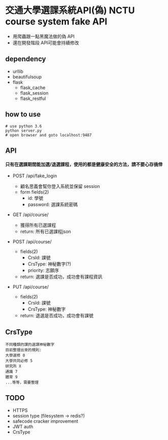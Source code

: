 交通大學選課系統API(偽) NCTU course system fake API
==

- 用爬蟲跟一點黑魔法做的偽 API
- 還在開發階段 API可能會持續修改

## dependency
- urllib
- beautifulsoup
- flask
    - flask_cache
    - flask_session
    - flask_restful

## how to use
```
# use python 3.6
python server.py
# open browser and goto localhost:9487
```

## API
#### 只有在選課期間能加選/退選課程，使用的都是健康安全的方法，請不要心存僥倖
- POST /api/fake_login
    - 顧名思義會幫你登入系統並保留 session
    - form fields(2)
        - id: 學號
        - password: 選課系統密碼

- GET  /api/course/
    - 獲得所有已選課程
    - return: 所有已選課程json
- POST /api/course/
    -  fields(2)
        - CrsId: 課號
        - CrsType: 神秘數字(?)
        - priority: 志願序
    - return: 選課是否成功，成功會有課程資訊
- PUT  /api/course/
    -  fields(2)
        - CrsId: 課號
        - CrsType: 神秘數字
    - return: 退選是否成功，成功會有課號

## CrsType
```
不同種類的課的選課神秘數字
目前整理出來的規則:
大學選修 0
大學共同必修 5
研究所 X
通識 7
體育 9
...等等，需要整理
```

## TODO
- HTTPS
- session type (filesystem -> redis?)
- safecode cracker improvement
- JWT auth
- CrsType
    

